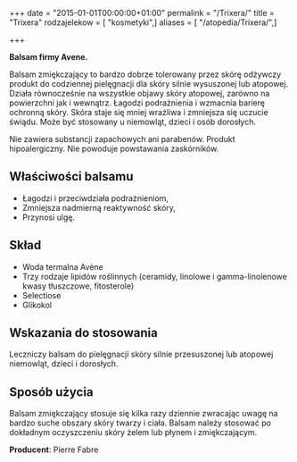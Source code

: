 +++
date = "2015-01-01T00:00:00+01:00"
permalink = "/Trixera/"
title = "Trixera"
rodzajelekow = [ "kosmetyki",]
aliases = [ "/atopedia/Trixera/",]

+++

**Balsam firmy Avene.**

Balsam zmiękczający to bardzo dobrze tolerowany przez skórę odżywczy produkt do codziennej pielęgnacji dla skóry silnie wysuszonej lub atopowej. Działa równocześnie na wszystkie objawy skóry atopowej, zarówno na powierzchni jak i wewnątrz. Łagodzi podrażnienia i wzmacnia barierę ochronną skóry. Skóra staje się mniej wrażliwa i zmniejsza się uczucie świądu. Może być stosowany u niemowląt, dzieci i osób dorosłych.

Nie zawiera substancji zapachowych ani parabenów. Produkt hipoalergiczny. Nie powoduje powstawania zaskórników.

Właściwości balsamu
-------------------

-   Łagodzi i przeciwdziała podrażnieniom,
-   Zmniejsza nadmierną reaktywność skóry,
-   Przynosi ulgę.

Skład
-----

-   Woda termalna Avène
-   Trzy rodzaje lipidów roślinnych (ceramidy, linolowe i gamma-linolenowe kwasy tłuszczowe, fitosterole)
-   Selectiose
-   Glikokol

Wskazania do stosowania
-----------------------

Leczniczy balsam do pielęgnacji skóry silnie przesuszonej lub atopowej niemowląt, dzieci i dorosłych.

Sposób użycia
-------------

Balsam zmiękczający stosuje się kilka razy dziennie zwracając uwagę na bardzo suche obszary skóry twarzy i ciała. Balsam należy stosować po dokładnym oczyszczeniu skóry żelem lub płynem i zmiękczającym.

**Producent**: Pierre Fabre
